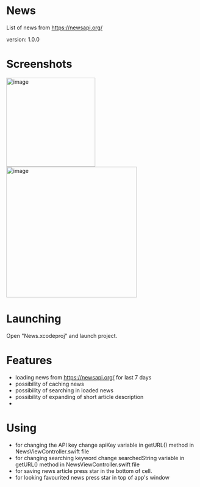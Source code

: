 # News
List of news from https://newsapi.org/

version: 1.0.0
# Screenshots
<img width="233" alt="image" src="https://user-images.githubusercontent.com/89098576/151291766-52ae85d2-ad84-4859-b041-bf7715762978.png">
<img width="342" alt="image" src="https://user-images.githubusercontent.com/89098576/151291844-9e801ef1-e236-447a-920e-aa18eac178e1.png">

# Launching
Open "News.xcodeproj" and launch project.

# Features
- loading news from https://newsapi.org/ for last 7 days
- possibility of caching news
- possibility of searching in loaded news
- possibility of expanding of short article description
- 
# Using 
- for changing the API key change apiKey variable in getURL() method in NewsViewController.swift file
- for changing searching keyword change searchedString variable in getURL() method in NewsViewController.swift file
- for saving news article press star in the bottom of cell.
- for looking favourited news press star in top of app's window

